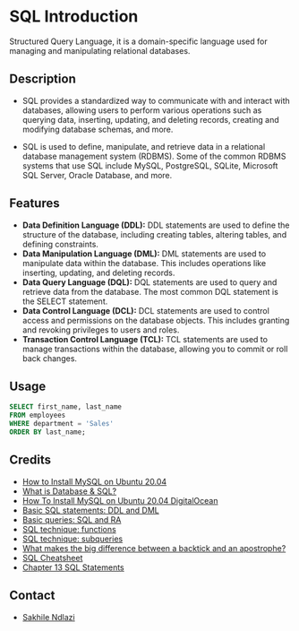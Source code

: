 # SQL Introduction
Structured Query Language, it is a domain-specific language used for managing and manipulating relational databases.

## Description
 * SQL provides a standardized way to communicate with and interact with databases, allowing users to perform various operations such as querying data, inserting, updating, and deleting records, creating and modifying database schemas, and more.

 * SQL is used to define, manipulate, and retrieve data in a relational database management system (RDBMS). Some of the common RDBMS systems that use SQL include MySQL, PostgreSQL, SQLite, Microsoft SQL Server, Oracle Database, and more.

## Features
 * **Data Definition Language (DDL):** DDL statements are used to define the structure of the database, including creating tables, altering tables, and defining constraints.
 * **Data Manipulation Language (DML):** DML statements are used to manipulate data within the database. This includes operations like inserting, updating, and deleting records.
 * **Data Query Language (DQL):** DQL statements are used to query and retrieve data from the database. The most common DQL statement is the SELECT statement.
 * **Data Control Language (DCL):** DCL statements are used to control access and permissions on the database objects. This includes granting and revoking privileges to users and roles.
 * **Transaction Control Language (TCL):** TCL statements are used to manage transactions within the database, allowing you to commit or roll back changes.

## Usage
```sql
SELECT first_name, last_name
FROM employees
WHERE department = 'Sales'
ORDER BY last_name;
```


## Credits
 * [How to Install MySQL on Ubuntu 20.04](https://phoenixnap.com/kb/install-mysql-ubuntu-20-04)
 * [What is Database & SQL?](https://www.youtube.com/watch?v=FR4QIeZaPeM)
 * [How To Install MySQL on Ubuntu 20.04 DigitalOcean](https://www.digitalocean.com/community/tutorials/how-to-install-mysql-on-ubuntu-20-04)
 * [Basic SQL statements: DDL and DML](https://web.csulb.edu/colleges/coe/cecs/dbdesign/dbdesign.php?page=sql/ddldml.php)
 * [Basic queries: SQL and RA](https://web.csulb.edu/colleges/coe/cecs/dbdesign/dbdesign.php?page=sql/queries.php)
 * [SQL technique: functions](https://web.csulb.edu/colleges/coe/cecs/dbdesign/dbdesign.php?page=sql/functions.php)
 * [SQL technique: subqueries](https://web.csulb.edu/colleges/coe/cecs/dbdesign/dbdesign.php?page=sql/subqueries.php)
 * [What makes the big difference between a backtick and an apostrophe?](https://stackoverflow.com/questions/29402361/what-makes-the-big-difference-between-a-backtick-and-an-apostrophe)
 * [SQL Cheatsheet](https://intellipaat.com/mediaFiles/2019/02/SQL-Commands-Cheat-Sheet.pdf?US)
 * [Chapter 13 SQL Statements](https://dev.mysql.com/doc/refman/8.0/en/sql-statements.html)

## Contact
 * [Sakhile Ndlazi](https://www.twitter.com/sakhilelindah)
